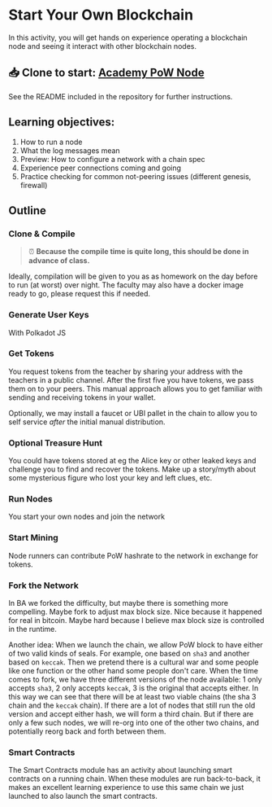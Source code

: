 # Start Your Own Blockchain

<!-- FIXME this is _mostly_ faculty facing, adapted to "you" as the reader (student). We want these to be student facing? faculty guide can pull these in. -->

In this activity, you will get hands on experience operating a blockchain node and seeing it interact with other blockchain nodes.

## 📥 Clone to start: <a target="_blank" href="https://github.com/Polkadot-Blockchain-Academy/Academy-PoW">Academy PoW Node</a>

See the README included in the repository for further instructions.

## Learning objectives:

1.  How to run a node
1.  What the log messages mean
1.  Preview: How to configure a network with a chain spec
1.  Experience peer connections coming and going
1.  Practice checking for common not-peering issues (different genesis, firewall)

## Outline

### Clone & Compile

> ⏰ **Because the compile time is quite long, this should be done in advance of class.**

Ideally, compilation will be given to you as as homework on the day before to run (at worst) over night.
The faculty may also have a docker image ready to go, please request this if needed.

### Generate User Keys

With Polkadot JS

### Get Tokens

You request tokens from the teacher by sharing your address with the teachers in a public channel.
After the first five you have tokens, we pass them on to your peers.
This manual approach allows you to get familiar with sending and receiving tokens in your wallet.

Optionally, we may install a faucet or UBI pallet in the chain to allow you to self service _after_ the initial manual distribution.

### Optional Treasure Hunt

You could have tokens stored at eg the Alice key or other leaked keys and challenge you to find and recover the tokens.
Make up a story/myth about some mysterious figure who lost your key and left clues, etc.

### Run Nodes

You start your own nodes and join the network

### Start Mining

Node runners can contribute PoW hashrate to the network in exchange for tokens.

### Fork the Network

In BA we forked the difficulty, but maybe there is something more compelling.
Maybe fork to adjust max block size.
Nice because it happened for real in bitcoin.
Maybe hard because I believe max block size is controlled in the runtime.

Another idea:
When we launch the chain, we allow PoW block to have either of two valid kinds of seals.
For example, one based on `sha3` and another based on `keccak`.
Then we pretend there is a cultural war and some people like one function or the other hand some people don't care.
When the time comes to fork, we have three different versions of the node available: 1 only accepts `sha3`, 2 only accepts `keccak`, 3 is the original that accepts either.
In this way we can see that there will be at least two viable chains (the sha 3 chain and the `keccak` chain).
If there are a lot of nodes that still run the old version and accept either hash, we will form a third chain.
But if there are only a few such nodes, we will re-org into one of the other two chains, and potentially reorg back and forth between them.

<!--
### Light Clients

TODO

### Other Infrastructure

Like block explorer or indexer?
-->

### Smart Contracts

The Smart Contracts module has an activity about launching smart contracts on a running chain.
When these modules are run back-to-back, it makes an excellent learning experience to use this same chain we just launched to also launch the smart contracts.
